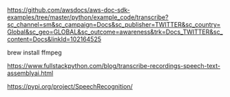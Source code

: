 https://github.com/awsdocs/aws-doc-sdk-examples/tree/master/python/example_code/transcribe?sc_channel=sm&sc_campaign=Docs&sc_publisher=TWITTER&sc_country=Global&sc_geo=GLOBAL&sc_outcome=awareness&trk=Docs_TWITTER&sc_content=Docs&linkId=102164525

brew install ffmpeg


https://www.fullstackpython.com/blog/transcribe-recordings-speech-text-assemblyai.html

https://pypi.org/project/SpeechRecognition/
